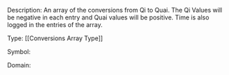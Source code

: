 Description: An array of the conversions from Qi to Quai. The Qi Values will be negative in each entry and Quai values will be positive. Time is also logged in the entries of the array.

Type: [[Conversions Array Type]]

Symbol: 

Domain: 

